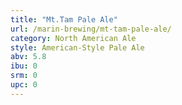 ```yaml
---
title: "Mt.Tam Pale Ale"
url: /marin-brewing/mt-tam-pale-ale/
category: North American Ale
style: American-Style Pale Ale
abv: 5.8
ibu: 0
srm: 0
upc: 0
---
```


